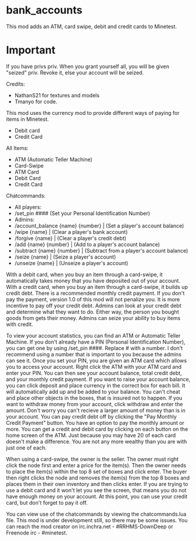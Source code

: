 # bank_accounts
This mod adds an ATM, card swipe, debit and credit cards to Minetest.

# Important
If you have privs priv.  When you grant yourself all, you will be given "seized" priv.  Revoke it, else your account will be seized.

Credits:
 - NathanS21 for textures and models
 - Tmanyo for code.

This mod uses the currency mod to provide different ways of paying for items in Minetest.
 - Debit card
 - Credit Card

All Items:
 - ATM (Automatic Teller Machine)
 - Card-Swipe
 - ATM Card
 - Debit Card
 - Credit Card

Chatcommands:
 - All players:
  - /set_pin #### (Set your Personal Identification Number)
 - Admins:
  - /account_balance {name} {number} | (Set a player's account balance)
  - /wipe {name} | (Clear a player's bank account)
  - /forgive {name} | (Clear a player's credit debt)
  - /add {name} {number} | (Add to a player's account balance)
  - /subtract {name} {number} | (Subtract from a player's account balance)
  - /seize {name} | (Seize a player's account)
  - /unseize {name} | (Unseize a player's account)

With a debit card, when you buy an item through a card-swipe, it automatically takes money that you have deposited out of your account.
With a credit card, when you buy an item through a card-swipe, it builds up credit debt.  There is a recommended monthly credit payment.
If you don't pay the payment, version 1.0 of this mod will not penalize you.  It is more incentive to pay off your credit debt.  Admins 
can look at your credit debt and determine what they want to do.  Either way, the person you bought goods from gets their money.  Admins 
can seize your ability to buy items with credit.

To view your account statistics, you can find an ATM or Automatic Teller Machine.  If you don't already have a PIN (Personal Identification
Number), you can get one by using /set_pin ####.  Replace # with a number.  I don't recommend using a number that is important to you because
the admins can see it.  Once you set your PIN, you are given an ATM card which allows you to access your account.  Right click the ATM with
your ATM card and enter your PIN.  You can then see your account balance, total credit debt, and your monthly credit payment.  If you want
to raise your account balance, you can click deposit and place currency in the correct box for each bill.  It will automatically add up
and be added to your balance.  You can't cheat and place other objects in the boxes, that is insured not to happen.  If you want to withdraw
money from your account, click withdraw and enter the amount.  Don't worry you can't recieve a larger amount of money than is in your account.
You can pay credit debt off by clicking the "Pay Monthly Credit Payment" button.  You have an option to pay the monthly amount or more.
You can get a credit and debit card by clicking on each button on the home screen of the ATM.  Just because you may have 20 of each card 
doesn't make a difference.  You are not any more wealthy than you are with just one of each.

When using a card-swipe, the owner is the seller.  The owner must right click the node first and enter a price for the item(s).  Then the 
owner needs to place the item(s) within the top 8 set of boxes and click enter.  The buyer then right clicks the node and removes the item(s) 
from the top 8 boxes and places them in their own inventory and then clicks enter.  If you are trying to use a debit card and it won't let
you see the screen, that means you do not have enough money on your account.  At this point, you can use your credit card, but don't forget
to pay it off.

You can view use of the chatcommands by viewing the chatcommands.lua file.
This mod is under development still, so there may be some issues.
You can reach the mod creator on irc.inchra.net - #RRHMS-DownDeep or Freenode irc - #minetest.
